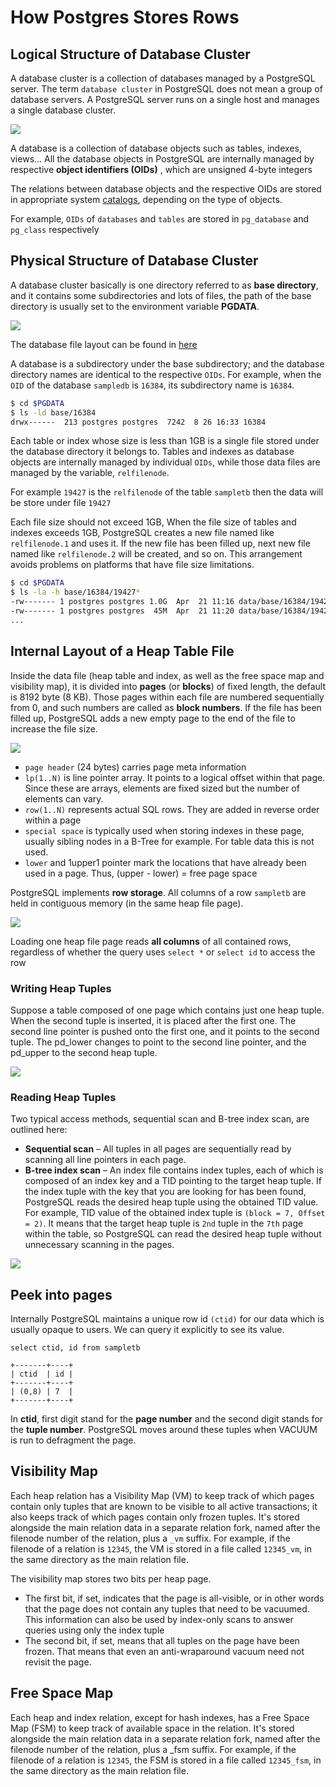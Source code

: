# How Postgres Stores Rows

## Logical Structure of Database Cluster

A database cluster is a collection of databases managed by a PostgreSQL server. The term `database cluster` in PostgreSQL does not mean a group of database servers. A PostgreSQL server runs on a single host and manages a single database cluster.

![](https://user-images.githubusercontent.com/17776979/194694319-47f53feb-71eb-4fd5-bb53-7d76a8f29ded.png)

A database is a collection of database objects such as tables, indexes, views... All the database objects in PostgreSQL are internally managed by respective **object identifiers (OIDs)** , which are unsigned 4-byte integers

The relations between database objects and the respective OIDs are stored in appropriate system [catalogs](https://www.postgresql.org/docs/current/catalogs.html), depending on the type of objects.

For example, `OIDs` of `databases` and `tables` are stored in `pg_database` and `pg_class` respectively

## Physical Structure of Database Cluster

A database cluster basically is one directory referred to as **base directory**, and it contains some subdirectories and lots of files, the path of the base directory is usually set to the environment variable **PGDATA**.

![](https://user-images.githubusercontent.com/17776979/194694740-1dcb154e-0792-4eb9-b39b-c0e6b3aad819.png)

The database file layout can be found in [here](https://www.postgresql.org/docs/current/storage-file-layout.html)

A database is a subdirectory under the base subdirectory; and the database directory names are identical to the respective `OIDs`. For example, when the `OID` of the database `sampledb` is `16384`, its subdirectory name is `16384`.

```bash
$ cd $PGDATA
$ ls -ld base/16384
drwx------  213 postgres postgres  7242  8 26 16:33 16384
```

Each table or index whose size is less than 1GB is a single file stored under the database directory it belongs to. Tables and indexes as database objects are internally managed by individual `OIDs`, while those data files are managed by the variable, `relfilenode`.

For example `19427` is the `relfilenode` of the table `sampletb` then the data will be store under file `19427`

Each file size should not exceed 1GB, When the file size of tables and indexes exceeds 1GB, PostgreSQL creates a new file named like `relfilenode.1` and uses it. If the new file has been filled up, next new file named like `relfilenode.2` will be created, and so on. This arrangement avoids problems on platforms that have file size limitations.

```bash
$ cd $PGDATA
$ ls -la -h base/16384/19427*
-rw------- 1 postgres postgres 1.0G  Apr  21 11:16 data/base/16384/19427
-rw------- 1 postgres postgres  45M  Apr  21 11:20 data/base/16384/19427.1
...
```

## Internal Layout of a Heap Table File

Inside the data file (heap table and index, as well as the free space map and visibility map), it is divided into **pages** (or **blocks**) of fixed length, the default is 8192 byte (8 KB). Those pages within each file are numbered sequentially from 0, and such numbers are called as **block numbers**. If the file has been filled up, PostgreSQL adds a new empty page to the end of the file to increase the file size.

![](https://user-images.githubusercontent.com/17776979/194695442-dc4619f9-94f9-4d53-bb26-e5017e4521c3.png)

- `page header` (24 bytes) carries page meta information
- `lp(1..N)` is line pointer array. It points to a logical offset within that page. Since these are arrays, elements are fixed sized but the number of elements can vary.
- `row(1..N)` represents actual SQL rows. They are added in reverse order within a page
- `special space` is typically used when storing indexes in these page, usually sibling nodes in a B-Tree for example. For table data this is not used.
- `lower` and 1upper1 pointer mark the locations that have already been used in a page. Thus, (upper - lower) = free page space

PostgreSQL implements **row storage**. All columns of a row `sampletb` are held in contiguous memory (in the same heap file page).

![](https://user-images.githubusercontent.com/17776979/194696419-57e02696-6c38-458e-9cc5-d6a62fbe99e6.png)

Loading one heap file page reads **all columns** of all contained rows, regardless of whether the query uses `select *` or `select id` to access the row

### Writing Heap Tuples

Suppose a table composed of one page which contains just one heap tuple. When the second tuple is inserted, it is placed after the first one. The second line pointer is pushed onto the first one, and it points to the second tuple. The pd_lower changes to point to the second line pointer, and the pd_upper to the second heap tuple.

![](https://user-images.githubusercontent.com/17776979/194695830-c9937cb6-4908-4973-9575-df9a45c2733f.png)

### Reading Heap Tuples

Two typical access methods, sequential scan and B-tree index scan, are outlined here:

- **Sequential scan** – All tuples in all pages are sequentially read by scanning all line pointers in each page.
- **B-tree index scan** – An index file contains index tuples, each of which is composed of an index key and a TID pointing to the target heap tuple. If the index tuple with the key that you are looking for has been found, PostgreSQL reads the desired heap tuple using the obtained TID value. For example, TID value of the obtained index tuple is `(block = 7, Offset = 2)`. It means that the target heap tuple is `2nd` tuple in the `7th` page within the table, so PostgreSQL can read the desired heap tuple without unnecessary scanning in the pages.

![](https://user-images.githubusercontent.com/17776979/194695890-f43be3b4-89a7-440c-bcad-d08e67ffeefc.png)

## Peek into pages

Internally PostgreSQL maintains a unique row id `(ctid)` for our data which is usually opaque to users. We can query it explicitly to see its value.

```
select ctid, id from sampletb

+-------+----+
| ctid  | id |
+-------+----+
| (0,8) | 7  |
+-------+----+
```

In **ctid**, first digit stand for the **page number** and the second digit stands for the **tuple number**. PostgreSQL moves around these tuples when VACUUM is run to defragment the page.

## Visibility Map

Each heap relation has a Visibility Map (VM) to keep track of which pages contain only tuples that are known to be visible to all active transactions; it also keeps track of which pages contain only frozen tuples. It's stored alongside the main relation data in a separate relation fork, named after the filenode number of the relation, plus a `_vm` suffix.
For example, if the filenode of a relation is `12345`, the VM is stored in a file called `12345_vm`, in the same directory as the main relation file.

The visibility map stores two bits per heap page.

- The first bit, if set, indicates that the page is all-visible, or in other words that the page does not contain any tuples that need to be vacuumed. This information can also be used by index-only scans to answer queries using only the index tuple
- The second bit, if set, means that all tuples on the page have been frozen. That means that even an anti-wraparound vacuum need not revisit the page.

## Free Space Map

Each heap and index relation, except for hash indexes, has a Free Space Map (FSM) to keep track of available space in the relation. It's stored alongside the main relation data in a separate relation fork, named after the filenode number of the relation, plus a \_fsm suffix. For example, if the filenode of a relation is `12345`, the FSM is stored in a file called `12345_fsm`, in the same directory as the main relation file.
